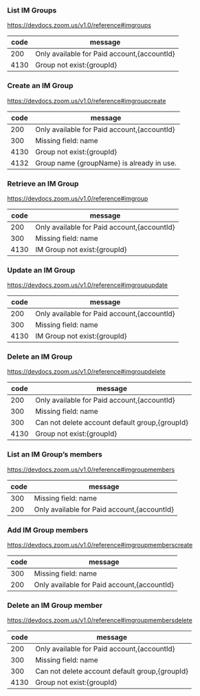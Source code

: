 ### List IM Groups
https://devdocs.zoom.us/v1.0/reference#imgroups

code | message
-----|-----
200  | Only available for Paid account,{accountId}
4130 | Group not exist:{groupId}

### Create an IM Group
https://devdocs.zoom.us/v1.0/reference#imgroupcreate

code | message
-----|-----
200  | Only available for Paid account,{accountId}
300  | Missing field: name
4130 | Group not exist:{groupId}
4132 | Group name {groupName} is already in use.

### Retrieve an IM Group
https://devdocs.zoom.us/v1.0/reference#imgroup

code | message
-----|-----
200  | Only available for Paid account,{accountId}
300  | Missing field: name
4130 | IM Group not exist:{groupId}

### Update an IM Group
https://devdocs.zoom.us/v1.0/reference#imgroupupdate

code | message
-----|-----
200  | Only available for Paid account,{accountId}
300  | Missing field: name
4130 | IM Group not exist:{groupId}

### Delete an IM Group
https://devdocs.zoom.us/v1.0/reference#imgroupdelete

code | message
-----|-----
200  | Only available for Paid account,{accountId}
300  | Missing field: name
300  | Can not delete account default group,{groupId}
4130 | Group not exist:{groupId}

### List an IM Group’s members
https://devdocs.zoom.us/v1.0/reference#imgroupmembers

code | message
-----|-----
300  | Missing field: name
200  | Only available for Paid account,{accountId}

### Add IM Group members
https://devdocs.zoom.us/v1.0/reference#imgroupmemberscreate

code | message
-----|-----
300  | Missing field: name
200  | Only available for Paid account,{accountId}

### Delete an IM Group member
https://devdocs.zoom.us/v1.0/reference#imgroupmembersdelete

code | message
-----|-----
200  | Only available for Paid account,{accountId}
300  | Missing field: name
300  | Can not delete account default group,{groupId}
4130 | Group not exist:{groupId}